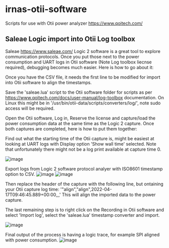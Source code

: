 # irnas-otii-software
Scripts for use with Otii power analyzer https://www.qoitech.com/

## Saleae Logic import into Otii Log toolbox
Saleae https://www.saleae.com/ Logic 2 software is a great tool to explore communication protocols. Once you put those next to the power consumption and UART logs in Otii software (Note Log toolbox liecnse required), debugging becomes much easier. Here is how to go about it:

Once you have the CSV file, it needs the first line to be modified for import into Otii software to align the timestamps.

Save the 'saleae.lua' script to the Otii software folder for scripts as per https://www.qoitech.com/docs/user-manual/log-toolbox documentation. On Linux this might be in '/usr/bin/otii-data/scripts/converters/log/', note sudo access will be required.

Open the Otii software, Log in, Reserve the license and capture/load the power consumption data at the same time as the Logic 2 capture. Once both captures are completed, here is how to put them together:

Find out what the starting time of the Otii capture is, might be easiest at looking at UART logs with Display option 'Show wall time' selected. Note that unfortunately there might not be a log print available at capture time 0.

![image](https://user-images.githubusercontent.com/1584734/163723416-c6365840-4124-427e-b403-80c320a41840.png)

Export logs from Logic 2 software protocol analyer with ISO8601 timestamp option to CSV.
![image](https://user-images.githubusercontent.com/1584734/163723127-455104cd-9529-4bdb-9966-cde4f632283c.png)
![image](https://user-images.githubusercontent.com/1584734/163723138-740f312f-ff4b-43f3-bb95-201a8f69aaf9.png)

Then replace the header of the capture with the following line, but ontaining your Otii capture log time:
'"align","align",2022-04-17T09:46:45.889+00:00,,,' This will align the imported data to the power capture.

The last remaining step is to right click on the Recording in Otii software and select 'Import log', select the 'saleae.lua' timestamp converter and import.

![image](https://user-images.githubusercontent.com/1584734/163723553-f82dfdc5-a0f2-4f27-b756-a35dae20f0d9.png)

Final output of the process is having a logic trace, for example SPI aligned with power consumption.
![image](https://user-images.githubusercontent.com/1584734/163723601-3a9bc36c-34a3-4655-a280-6bcae1571c6f.png)

